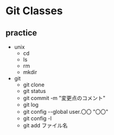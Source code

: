 # Git Classes

## practice

- unix
  - cd
  - ls
  - rm
  - mkdir
- git
  - git clone
  - git status
  - git commit -m "変更点のコメント"
  - git log
  - git config --global user.〇〇 "〇〇"
  - git config -l
  - git add ファイル名
